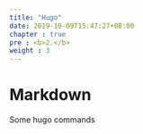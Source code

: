 ```yaml
---
title: "Hugo"
date: 2019-10-09T15:47:27+08:00
chapter : true
pre : <b>2.</b>
weight : 3
---
```


# Markdown 
Some hugo commands

